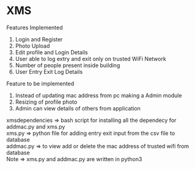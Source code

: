 # XMS

Features Implemented
1. Login and Register 
2. Photo Upload 
3. Edit profile and Login Details 
4. User able to log extry and exit only on trusted WiFi Network 
5. Number of people present inside building 
6. User Entry Exit Log Details  

Feature to be implemented
1. Instead of updating mac address from pc making a Admin module
2. Resizing of profile photo
3. Admin can view details of others from application 

xmsdependencies => bash script for installing all the dependecy for addmac.py and xms.py        
xms.py => python file for adding entry exit input from the csv file to database           
addmac.py => to view add or delete the mac address of trusted wifi from database                  
Note => xms.py and addmac.py are written in python3
